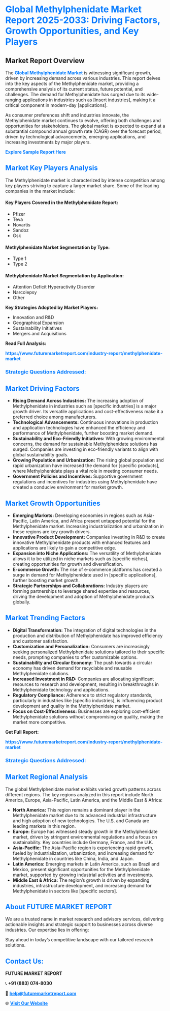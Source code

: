 <h1 style="color: #007BFF;">Global Methylphenidate Market Report 2025-2033: Driving Factors, Growth Opportunities, and Key Players</h1>

<section id="overview">
<h2>Market Report Overview</h2>
<p>The <a href="https://www.futuremarketreport.com/industry-report/methylphenidate-market" style="color: #007BFF; text-decoration: none;"><strong>Global Methylphenidate Market</strong></a> is witnessing significant growth, driven by increasing demand across various industries. This report delves into the key aspects of the Methylphenidate market, providing a comprehensive analysis of its current status, future potential, and challenges. The demand for Methylphenidate has surged due to its wide-ranging applications in industries such as [insert industries], making it a critical component in modern-day [applications].</p>
<p>As consumer preferences shift and industries innovate, the Methylphenidate market continues to evolve, offering both challenges and opportunities for stakeholders. The global market is expected to expand at a substantial compound annual growth rate (CAGR) over the forecast period, driven by technological advancements, emerging applications, and increasing investments by major players.</p>
</section>

<section id="overview">
<p><a href="https://www.futuremarketreport.com/request-sample/reportId=29465" style="color: #007BFF; text-decoration: none;"><strong>Explore Sample Report Here</strong></a></p>
</section>

<section id="key-players">
<h2 style="color: #007BFF;">Market Key Players Analysis</h2>
<p>The Methylphenidate market is characterized by intense competition among key players striving to capture a larger market share. Some of the leading companies in the market include:</p>
<h4>Key Players Covered in the Methylphenidate Report:</h4>
<ul><li>Pfizer</li><li>Teva</li><li>Novartis</li><li>Sandoz</li><li>Gsk</li></ul>
<h4>Methylphenidate Market Segmentation by Type:</h4>
<ul><li>Type 1</li><li>Type 2</li></ul>

<h4>Methylphenidate Market Segmentation by Application:</h4>
<ul><li>Attention Deficit Hyperactivity Disorder</li><li>Narcolepsy</li><li>Other</li></ul>
<p><strong>Key Strategies Adopted by Market Players:</strong></p>
<ul>
<li>Innovation and R&D</li>
<li>Geographical Expansion</li>
<li>Sustainability Initiatives</li>
<li>Mergers and Acquisitions</li>
</ul>
</section>

<section>
<p><strong>Read Full Analysis: </strong></p><a href="https://www.futuremarketreport.com/industry-report/methylphenidate-market" style="color: #007BFF; text-decoration: none;"><strong>https://www.futuremarketreport.com/industry-report/methylphenidate-market</strong></a>
<h3 style="color: #007BFF;">Strategic Questions Addressed:</h3>
</section>

<section id="driving-factors">
<h2 style="color: #007BFF;">Market Driving Factors</h2>
<ul>
<li><strong>Rising Demand Across Industries:</strong> The increasing adoption of Methylphenidate in industries such as [specific industries] is a major growth driver. Its versatile applications and cost-effectiveness make it a preferred choice among manufacturers.</li>
<li><strong>Technological Advancements:</strong> Continuous innovations in production and application technologies have enhanced the efficiency and performance of Methylphenidate, further boosting market demand.</li>
<li><strong>Sustainability and Eco-Friendly Initiatives:</strong> With growing environmental concerns, the demand for sustainable Methylphenidate solutions has surged. Companies are investing in eco-friendly variants to align with global sustainability goals.</li>
<li><strong>Growing Population and Urbanization:</strong> The rising global population and rapid urbanization have increased the demand for [specific products], where Methylphenidate plays a vital role in meeting consumer needs.</li>
<li><strong>Government Policies and Incentives:</strong> Supportive government regulations and incentives for industries using Methylphenidate have created a conducive environment for market growth.</li>
</ul>
</section>

<section id="growth-opportunities">
<h2 style="color: #007BFF;">Market Growth Opportunities</h2>
<ul>
<li><strong>Emerging Markets:</strong> Developing economies in regions such as Asia-Pacific, Latin America, and Africa present untapped potential for the Methylphenidate market. Increasing industrialization and urbanization in these regions are key growth drivers.</li>
<li><strong>Innovative Product Development:</strong> Companies investing in R&D to create innovative Methylphenidate products with enhanced features and applications are likely to gain a competitive edge.</li>
<li><strong>Expansion into Niche Applications:</strong> The versatility of Methylphenidate allows it to be utilized in niche markets such as [specific niches], creating opportunities for growth and diversification.</li>
<li><strong>E-commerce Growth:</strong> The rise of e-commerce platforms has created a surge in demand for Methylphenidate used in [specific applications], further boosting market growth.</li>
<li><strong>Strategic Partnerships and Collaborations:</strong> Industry players are forming partnerships to leverage shared expertise and resources, driving the development and adoption of Methylphenidate products globally.</li>
</ul>
</section>

<section id="trending-factors">
<h2 style="color: #007BFF;">Market Trending Factors</h2>
<ul>
<li><strong>Digital Transformation:</strong> The integration of digital technologies in the production and distribution of Methylphenidate has improved efficiency and customer satisfaction.</li>
<li><strong>Customization and Personalization:</strong> Consumers are increasingly seeking personalized Methylphenidate solutions tailored to their specific needs, prompting companies to offer customizable options.</li>
<li><strong>Sustainability and Circular Economy:</strong> The push towards a circular economy has driven demand for recyclable and reusable Methylphenidate solutions.</li>
<li><strong>Increased Investment in R&D:</strong> Companies are allocating significant resources to research and development, resulting in breakthroughs in Methylphenidate technology and applications.</li>
<li><strong>Regulatory Compliance:</strong> Adherence to strict regulatory standards, particularly in industries like [specific industries], is influencing product development and quality in the Methylphenidate market.</li>
<li><strong>Focus on Cost-Effectiveness:</strong> Businesses are exploring cost-efficient Methylphenidate solutions without compromising on quality, making the market more competitive.</li>
</ul>
</section>

<section>
<p><strong>Get Full Report: </strong></p><a href="https://www.futuremarketreport.com/industry-report/methylphenidate-market" style="color: #007BFF; text-decoration: none;"><strong>https://www.futuremarketreport.com/industry-report/methylphenidate-market</strong></a>
<h3 style="color: #007BFF;">Strategic Questions Addressed:</h3>
</section>


<section id="regional-analysis">
<h2 style="color: #007BFF;">Market Regional Analysis</h2>
<p>The global Methylphenidate market exhibits varied growth patterns across different regions. The key regions analyzed in this report include North America, Europe, Asia-Pacific, Latin America, and the Middle East & Africa:</p>
<ul>
<li><strong>North America:</strong> This region remains a dominant player in the Methylphenidate market due to its advanced industrial infrastructure and high adoption of new technologies. The U.S. and Canada are leading markets in this region.</li>
<li><strong>Europe:</strong> Europe has witnessed steady growth in the Methylphenidate market, driven by stringent environmental regulations and a focus on sustainability. Key countries include Germany, France, and the U.K.</li>
<li><strong>Asia-Pacific:</strong> The Asia-Pacific region is experiencing rapid growth, fueled by industrialization, urbanization, and increasing demand for Methylphenidate in countries like China, India, and Japan.</li>
<li><strong>Latin America:</strong> Emerging markets in Latin America, such as Brazil and Mexico, present significant opportunities for the Methylphenidate market, supported by growing industrial activities and investments.</li>
<li><strong>Middle East & Africa:</strong> The region’s growth is driven by expanding industries, infrastructure development, and increasing demand for Methylphenidate in sectors like [specific sectors].</li>
</ul>
</section>

<footer>
<h2 style="color: #007BFF;">About FUTURE MARKET REPORT</h2>
<p>We are a trusted name in market research and advisory services, delivering actionable insights and strategic support to businesses across diverse industries. Our expertise lies in offering:</p>

<p>Stay ahead in today’s competitive landscape with our tailored research solutions.</p>

<h2 style="color: #007BFF;">Contact Us:</h2>
<p><strong>FUTURE MARKET REPORT</strong></p>
<p>📞 <strong>+91 (883) 074-8030</strong></p>
<p>📧 <strong><a href="mailto:help@futuremarketreport.com" style="color: #007BFF;">help@futuremarketreport.com</a></strong></p>
<p>🌐 <strong><a href="https://www.futuremarketreport.com/" style="color: #007BFF;">Visit Our Website</a></strong></p>
</footer>